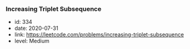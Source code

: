 ### Increasing Triplet Subsequence

* id: 334
* date: 2020-07-31
* link: https://leetcode.com/problems/increasing-triplet-subsequence
* level: Medium
